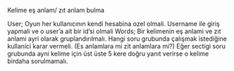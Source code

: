 Kelime eş anlam/ zıt anlam bulma

User; 
Oyun her kullanıcının kendi hesabina ozel olmali. 
Username ile giriş yapmali ve o user’a ait bir id’si olmali 
Words;
Bir kelimenin eş anlami ve zıt anlami ayri olarak gruplandırılmalı. 
Hangi soru grubunda çalışmak istediğine kullanici karar vermeli. (Es anlamlara mi zit anlamlara mi?)
Eğer sectigi soru grubunda ayni kelime için üst üste 5 kere doğru yanıt verirse o kelime birdaha sorulmamalı.


